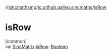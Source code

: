 //[sincmathsmp](../../index.md)/[io.github.gallvp.sincmaths](index.md)/[isRow](is-row.md)

# isRow

[common]\
val [SincMatrix](-sinc-matrix/index.md).[isRow](is-row.md): [Boolean](https://kotlinlang.org/api/latest/jvm/stdlib/kotlin/-boolean/index.html)

